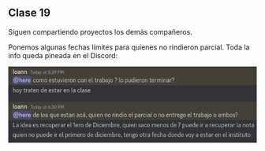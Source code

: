## Clase 19

Siguen compartiendo proyectos los demás compañeros. 

Ponemos algunas fechas límites para quienes no rindieron parcial. Toda la info queda pineada en el Discord:

![](./221-assets/ppt-70-back.png)



